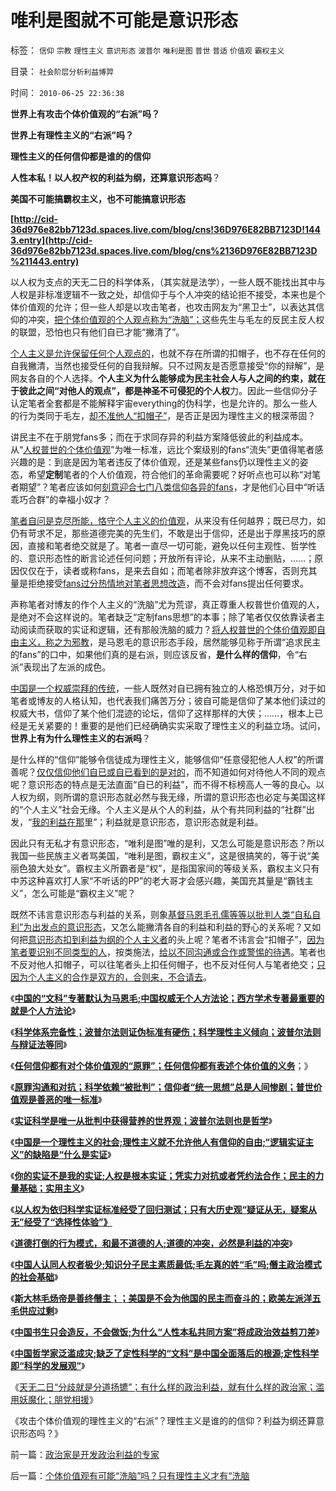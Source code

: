 # 唯利是图就不可能是意识形态

标签： `信仰` `宗教` `理性主义` `意识形态` `波普尔` `唯利是图` `普世` `普适` `价值观` `霸权主义` 

目录： `社会阶层分析利益博羿`

时间： `2010-06-25 22:36:38`

**世界上有攻击个体价值观的“右派”吗？**

**世界上有理性主义的“右派”吗？**

**理性主义的任何信仰都是谁的的信仰**

**人性本私！以人权产权的利益为纲，还算意识形态吗**？

**美国不可能搞霸权主义，也不可能搞意识形态**

**[http://cid-36d976e82bb7123d.spaces.live.com/blog/cns!36D976E82BB7123D!1443.entry](http://cid-36d976e82bb7123d.spaces.live.com/blog/cns%2136D976E82BB7123D%211443.entry)**

以人权为支点的天无二日的科学体系，（其实就是法学），一些人既不能找出其中与人权是非标准逻辑不一致之处，却信仰于与个人冲突的结论拒不接受，本来也是个体价值观的允许；但一些人却是以攻击笔者，也攻击网友为“黑卫士”，以表达其信仰的冲突，[把个体价值观的个人观点称为“洗脑”；](../../../2010/1/21/人权是价值判断的原子单位.md)这些先生与毛左的反民主反人权的联盟，恐怕也只有他们自已才能“撇清了”。

[个人主义是允许保留任何个人观点的](http://blog.sina.com.cn/s/blog_5563a64d0100ii11.html)，也就不存在所谓的扣帽子，也不存在任何的自我撇清，当然也接受任何的自我辩解。只不过网友是否愿意接受“你的辩解”，是网友各自的个人选择。**个人主义为什么能够成为民主社会人与人之间的约束，就在于彼此之间“对他人的观点”，都是神圣不可侵犯的个人权**力。因此一些信仰分子认定笔者全套都是不能解释宇宙everything的伪科学，也是允许的。那么一些人的行为类同于毛左，[却不准他人“扣帽子”](../../../2010/6/1/文革之祸不在于扣帽子;有人的地方就有帽子.md)，是否正是因为理性主义的根深蒂固？

讲民主不在于朋党fans多；而在于求同存异的利益方案降低彼此的利益成本。从“[人权普世的个体价值观](../../../2010/3/7/Individualism（个体价值）不宜混同个人主义.md)”为唯一标准，远比个案级别的fans“流失”更值得笔者感兴趣的是：到底是因为笔者违反了体价值观，还是某些fans仍以理性主义的姿态，希望**定制**笔者的个人价值观，符合他们的革命需要呢？好听点也可以称“对笔者期望”？笔者应该如何[刻意迎合七门八类信仰各异的fans](../../../2009/6/30/博客媚俗丧失独立观点就没有价值了.md)，才是他们心目中“听话乖巧合群”的幸福小奴才？

[笔者自问是克尽所能，恪守个人主义的价值观](../../../2009/6/29/真假潜伏,众fans难调，唯我本色.md)，从来没有任何越界；既已尽力，如仍有苛求不足，那些道德完美的先生们，不敢是出于信仰，还是出于厚黑技巧的原因，直接和笔者绝交就是了。笔者一直尽一切可能，避免以任何主观性、哲学性的、意识形态性的断言论述任何问题；开放所有评论，从来不主动删贴，……；原因仅仅在于，读者或称fans，是来去自如；而笔者除非放弃这个博客，否则充其量是拒绝接受[fans过分热情地对笔者思想改造](http://darthvad.blog.sohu.com/133552226.html)，而不会对fans提出任何要求。

声称笔者对博友的作个人主义的“洗脑”尤为荒谬，真正尊重人权普世价值观的人，是绝对不会这样说的。笔者缺乏“定制fans思想”的本事；除了笔者仅仅依靠读者主动阅读而获取的实证和逻辑，还有那般洗脑的威力？[将人权普世的个体价值观即自由主义，称之为邪教](../../../2010/1/11/自由信念有机会成为邪教吗.md)，是马恩毛的意识形态手段，居然能够见称于所谓“追求民主的fans”的口中，如果他们真的是右派，则应该反省，**是什么样的信仰**，令“右派”表现出了左派的成色。

[中国是一个权威崇拜的传统](../../../2010/5/10/理性主义科学家是不是很牛逼的大祭师？.md)，一些人既然对自已拥有独立的人格恐惧万分，对于如笔者或博友的人格认知，也代表我们痛苦万分；彼自可能是信仰了某本他们读过的权威大书，信仰了某个他们混迹的论坛，信仰了这样那样的大侠；……，根本上已经是无关紧要的！重要的是他们已经确确实实采取了理性主义的利益立场。试问，**世界上有为什么理性主义的右派吗**？

是什么样的“信仰”能够令信徒成为理性主义，能够信仰“任意侵犯他人人权”的所谓善呢？[仅仅信仰他们自已或自已看到的是对的](../../../2010/6/13/唯物者信仰的不是科学.md)，而不知道如何对待他人不同的观点呢？意识形态的特点是无法直面“自已的利益”，而不得不标榜高人一等的良心。以人权为纲，则所谓的意识形态就必然与我无缘，所谓的意识形态也必定与美国这样的“个人主义”社会无缘。个人主义是从个人的利益，从个有共同利益的“社群”出发，“[我的利益在那](http://blog.sina.com.cn/s/blog_5563a64d0100dfvx.html)里”；利益就是意识形态，意识形态就是利益。

因此只有无私才有意识形态，“唯利是图”唯的是利，又怎么可能是意识形态？所以我国一些民族主义者骂美国，“唯利是图，霸权主义”，这是很搞笑的，等于说“美丽色狼大处女”。霸权主义所霸者是“权”，是指国家间的等级关系，霸权主义只有中苏这种喜欢打人家“不听话的PP”的老大哥才会感兴趣，美国充其量是“霸钱主义”，怎么可能是“霸权主义”呢？

既然不讳言意识形态与利益的关系，则象[基督马恩毛孔儒等等以批判人类“自私自利”为出发点的意识形态](../../../2010/5/13/东西方传统文化垃圾取长补短发挥余热.md)，又怎么能撇清各自的利益和利益的野心的关系呢？又如何把[意识形态扣到利益为纲的个人主义者](../../../2010/3/9/没有利益就没有科学.md)的头上呢？笔者不讳言会“扣帽子”，[因为笔者要识别不同类型的人](../../../2010/6/1/文革之祸不在于扣帽子;有人的地方就有帽子.md)，按类施法，[给以不同沟通或合作或警惕的待遇](../../../2010/1/31/沟通和合作，“文明冲突”进化到“和谐社会”.md)。笔者也不反对他人扣帽子，可以往笔者头上扣任何帽子，也不反对任何人与笔者绝交；[只因为个人主义的合作是双方的，合则来，不合请去](../../../2009/11/24/科学求知“五不争论”只讲事实.md)。

《[**中国的“文科”专著默认为马恩毛;中国权威无个人方法论；西方学术专著最重要的就是个人方法论**](../../../2010/6/20/中国文史权威没有个人方法论.md)》

《[**科学体系完备性；波普尔法则证伪标准有硬伤；科学理性主义倾向；波普尔法则与辩证法等同**](../../../2010/6/20/波普尔法则先验（transcendental）有歧义，其实指巫师法则.md)》

《[**任何信仰都有对个体价值观的“原罪”；任何信仰都有表述个体价值的义务**](../../../2010/6/20/任何信仰都有对个体价值观的“原罪”.md)；》

《[**原罪沟通和对抗；科学依赖“被批判”；信仰者“统一思想”总是人间惨剧；普世价值观是善恶的唯一标准**](../../../2010/6/21/人权普世的个体价值观是善恶的唯一标准.md)》

《[**实证科学是唯一从批判中获得营养的世界观；波普尔法则也是哲学**](../../../2010/6/21/实证科学是唯一依赖批判，不需要文过饰非的世界观.md)》

《[**中国是一个理性主义的社会;理性主义就不允许他人有信仰的自由;“逻辑实证主义”的缺陷是“什么是实证**](../../../2010/6/22/中国仍是一个理性主义的社会.md)》

《[**你的实证不是我的实证;人权是根本实证；凭实力对抗或者凭约法合作；民主的力量基础；实用主义**](../../../2010/6/22/你的实证不是我的实证;实证主义也是理性主义.md)》

《[**以人权为依归科学实证标准经受了回归测试；只有大历史观“疑证从无，疑案从无”经受了“选择性体验”》**](../../../2010/6/22/最大的敌人是自已；科学实证标准的的回归测试.md)

《[**道德打倒的行为模式，和最不道德的人;道德的冲突，必然是利益的冲突**](../../../2010/6/23/“讲道德者”最缺德.md)》

《[**中国人认同人权者极少;知识分子民主素质最低;毛左真的姓“毛”吗;僭主政治模式的社会基础**](../../../2010/6/23/毛左真的姓“毛”吗.md)》

《[**斯大林毛炀帝是善终僭主；；美国是不会为他国的民主而奋斗的；欧美左派洋五毛供应过剩**](../../../2010/6/23/美国是不会为他国的民主而奋斗的.md)》

《[**中国书生只会造反，不会做饭;为什么“人性本私共同方案”将成政治效益剪刀差**](../../../2010/6/24/中国传统书生只会造反不会做饭.md)》

《[**中国哲学家泛滥成灾;缺乏了定性科学的“文科”是中国全面落后的根源;定性科学即“科学的发展观”**](../../../2010/6/24/中国哲学家泛滥成灾的原因.md)》

《[天无二日“分歧就是分道扬镳”；有什么样的政治利益，就有什么样的政治家；滥用妖魔化；朋党相援](../../../2010/6/25/政治家是开发政治利益的专家.md)》

《攻击个体价值观的理性主义的“右派”？理性主义是谁的的信仰？利益为纲还算意识形态吗？》



前一篇：[政治家是开发政治利益的专家](../../../2010/6/25/政治家是开发政治利益的专家.md)

后一篇：[个体价值观有可能“洗脑”吗？只有理性主义才有“洗脑](../../../2010/6/25/个体价值观有可能“洗脑”吗？只有理性主义才有“洗脑.md)